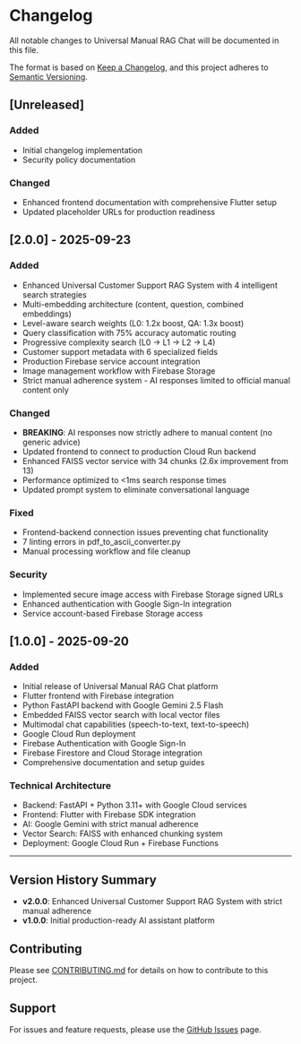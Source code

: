 # Changelog

All notable changes to Universal Manual RAG Chat will be documented in this file.

The format is based on [Keep a Changelog](https://keepachangelog.com/en/1.0.0/),
and this project adheres to [Semantic Versioning](https://semver.org/spec/v2.0.0.html).

## [Unreleased]

### Added
- Initial changelog implementation
- Security policy documentation

### Changed
- Enhanced frontend documentation with comprehensive Flutter setup
- Updated placeholder URLs for production readiness

## [2.0.0] - 2025-09-23

### Added
- Enhanced Universal Customer Support RAG System with 4 intelligent search strategies
- Multi-embedding architecture (content, question, combined embeddings)
- Level-aware search weights (L0: 1.2x boost, QA: 1.3x boost)
- Query classification with 75% accuracy automatic routing
- Progressive complexity search (L0 → L1 → L2 → L4)
- Customer support metadata with 6 specialized fields
- Production Firebase service account integration
- Image management workflow with Firebase Storage
- Strict manual adherence system - AI responses limited to official manual content only

### Changed
- **BREAKING**: AI responses now strictly adhere to manual content (no generic advice)
- Updated frontend to connect to production Cloud Run backend
- Enhanced FAISS vector service with 34 chunks (2.6x improvement from 13)
- Performance optimized to <1ms search response times
- Updated prompt system to eliminate conversational language

### Fixed
- Frontend-backend connection issues preventing chat functionality
- 7 linting errors in pdf_to_ascii_converter.py
- Manual processing workflow and file cleanup

### Security
- Implemented secure image access with Firebase Storage signed URLs
- Enhanced authentication with Google Sign-In integration
- Service account-based Firebase Storage access

## [1.0.0] - 2025-09-20

### Added
- Initial release of Universal Manual RAG Chat platform
- Flutter frontend with Firebase integration
- Python FastAPI backend with Google Gemini 2.5 Flash
- Embedded FAISS vector search with local vector files
- Multimodal chat capabilities (speech-to-text, text-to-speech)
- Google Cloud Run deployment
- Firebase Authentication with Google Sign-In
- Firebase Firestore and Cloud Storage integration
- Comprehensive documentation and setup guides

### Technical Architecture
- Backend: FastAPI + Python 3.11+ with Google Cloud services
- Frontend: Flutter with Firebase SDK integration
- AI: Google Gemini with strict manual adherence
- Vector Search: FAISS with enhanced chunking system
- Deployment: Google Cloud Run + Firebase Functions

---

## Version History Summary

- **v2.0.0**: Enhanced Universal Customer Support RAG System with strict manual adherence
- **v1.0.0**: Initial production-ready AI assistant platform

## Contributing

Please see [CONTRIBUTING.md](CONTRIBUTING.md) for details on how to contribute to this project.

## Support

For issues and feature requests, please use the [GitHub Issues](https://github.com/patiza604/universal-manual-rag-chat/issues) page.